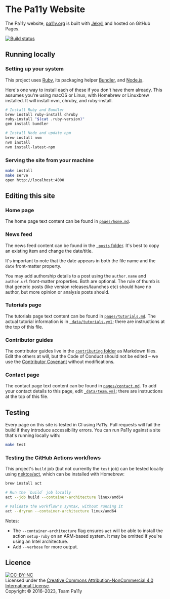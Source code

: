 # The Pa11y Website

The Pa11y website, [pa11y.org] is built with [Jekyll] and hosted on GitHub Pages.

[![Build status][shield-build]][info-build]

## Running locally

### Setting up your system

This project uses [Ruby], its packaging helper [Bundler], and [Node.js].

Here's one way to install each of these if you don't have them already. This assumes you're using macOS or Linux, with Homebrew or Linuxbrew installed. It will install nvm, chruby, and ruby-install.

```sh
# Install Ruby and Bundler
brew install ruby-install chruby
ruby-install "$(cat .ruby-version)"
gem install bundler

# Install Node and update npm
brew install nvm
nvm install
nvm install-latest-npm
```

### Serving the site from your machine

```sh
make install
make serve
open http://localhost:4000
```

## Editing this site

### Home page

The home page text content can be found in [`pages/home.md`](pages/home.md).

### News feed

The news feed content can be found in the [`_posts` folder](_posts). It's best to copy an existing item and change the date/title.

It's important to note that the date appears in both the file name and the `date` front-matter property.

You may add authorship details to a post using the `author.name` and `author.url` front-matter properties. Both are optional. The rule of thumb is that generic posts (like version releases/launches etc) should have no author, but more opinion or analysis posts should.

### Tutorials page

The tutorials page text content can be found in [`pages/tutorials.md`](pages/tutorials.md). The actual tutorial information is in [`_data/tutorials.yml`](_data/tutorials.yml); there are instructions at the top of this file.

### Contributor guides

The contributor guides live in the [`contributing` folder](contributing) as Markdown files. Edit the others at will, but the Code of Conduct should not be edited – we use the [Contributor Covenant][contributor-covenant] without modifications.

### Contact page

The contact page text content can be found in [`pages/contact.md`](pages/contact.md). To add your contact details to this page, edit [`_data/team.yml`](_data/team.yml); there are instructions at the top of this file.

## Testing

Every page on this site is tested in CI using Pa11y. Pull requests will fail the build if they introduce accessibility errors. You can run Pa11y against a site that's running locally with:

```sh
make test
```

### Testing the GitHub Actions workflows

This project's `build` job (but not currently the `test` job) can be tested locally using [nektos/act](https://github.com/nektos/act), which can be installed with Homebrew:

```sh
brew install act
```

```sh
# Run the `build` job locally
act --job build --container-architecture linux/amd64
```

```sh
# Validate the workflow's syntax, without running it
act --dryrun --container-architecture linux/amd64
```

Notes:
- The `--container-architecture` flag ensures `act` will be able to install the action `setup-ruby` on an ARM-based system. It may be omitted if you're using an Intel architecture.
- Add `--verbose` for more output.

## Licence

[![CC-BY-NC](https://i.creativecommons.org/l/by-nc/4.0/88x31.png)][license]  
Licensed under the [Creative Commons Attribution-NonCommercial 4.0 International License][license].  
Copyright &copy; 2016–2023, Team Pa11y

[pa11y.org]: https://pa11y.org
[bundler]: http://bundler.io/
[contributor-covenant]: http://contributor-covenant.org
[jekyll]: http://jekyllrb.com/
[license]: http://creativecommons.org/licenses/by-nc/4.0/
[node.js]: https://nodejs.org/
[ruby]: https://www.ruby-lang.org/en/

[info-build]: https://github.com/pa11y/pa11y.github.io/actions/workflows/build-and-test.yml
[shield-build]: https://github.com/pa11y/pa11y.github.io/actions/workflows/build-and-test.yml/badge.svg
